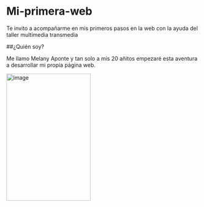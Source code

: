 # Mi-primera-web
Te invito a acompañarme en mis primeros pasos en la web con la ayuda del taller multimedia transmedia

##¿Quién soy?

Me llamo Melany Aponte y tan solo a mis 20 añitos empezaré esta aventura a desarrollar mi propia página web. 

<img width="220" height="332" alt="image" src="https://github.com/user-attachments/assets/f420ec1b-0688-457f-aae5-95edb1e79377" />

